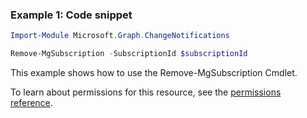 ### Example 1: Code snippet

```powershellImport-Module Microsoft.Graph.ChangeNotifications

Remove-MgSubscription -SubscriptionId $subscriptionId
```
This example shows how to use the Remove-MgSubscription Cmdlet.
To learn about permissions for this resource, see the [permissions reference](/graph/permissions-reference).

